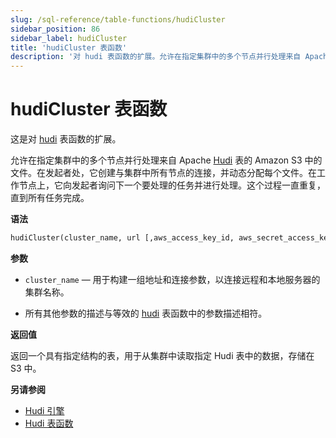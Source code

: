 ```yaml
---
slug: /sql-reference/table-functions/hudiCluster
sidebar_position: 86
sidebar_label: hudiCluster
title: 'hudiCluster 表函数'
description: '对 hudi 表函数的扩展。允许在指定集群中的多个节点并行处理来自 Apache Hudi 表的 Amazon S3 中的文件。'
---
```



# hudiCluster 表函数

这是对 [hudi](sql-reference/table-functions/hudi.md) 表函数的扩展。

允许在指定集群中的多个节点并行处理来自 Apache [Hudi](https://hudi.apache.org/) 表的 Amazon S3 中的文件。在发起者处，它创建与集群中所有节点的连接，并动态分配每个文件。在工作节点上，它向发起者询问下一个要处理的任务并进行处理。这个过程一直重复，直到所有任务完成。

**语法**

``` sql
hudiCluster(cluster_name, url [,aws_access_key_id, aws_secret_access_key] [,format] [,structure] [,compression])
```

**参数**

- `cluster_name` — 用于构建一组地址和连接参数，以连接远程和本地服务器的集群名称。

- 所有其他参数的描述与等效的 [hudi](sql-reference/table-functions/hudi.md) 表函数中的参数描述相符。

**返回值**

返回一个具有指定结构的表，用于从集群中读取指定 Hudi 表中的数据，存储在 S3 中。

**另请参阅**

- [Hudi 引擎](engines/table-engines/integrations/hudi.md)
- [Hudi 表函数](sql-reference/table-functions/hudi.md)
